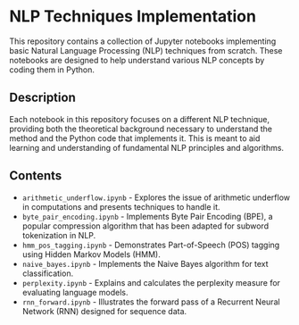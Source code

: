 # NLP Techniques Implementation

This repository contains a collection of Jupyter notebooks implementing basic Natural Language Processing (NLP) techniques from scratch. These notebooks are designed to help understand various NLP concepts by coding them in Python.

## Description

Each notebook in this repository focuses on a different NLP technique, providing both the theoretical background necessary to understand the method and the Python code that implements it. This is meant to aid learning and understanding of fundamental NLP principles and algorithms.

## Contents

- `arithmetic_underflow.ipynb` - Explores the issue of arithmetic underflow in computations and presents techniques to handle it.
- `byte_pair_encoding.ipynb` - Implements Byte Pair Encoding (BPE), a popular compression algorithm that has been adapted for subword tokenization in NLP.
- `hmm_pos_tagging.ipynb` - Demonstrates Part-of-Speech (POS) tagging using Hidden Markov Models (HMM).
- `naive_bayes.ipynb` - Implements the Naive Bayes algorithm for text classification.
- `perplexity.ipynb` - Explains and calculates the perplexity measure for evaluating language models.
- `rnn_forward.ipynb` - Illustrates the forward pass of a Recurrent Neural Network (RNN) designed for sequence data.
